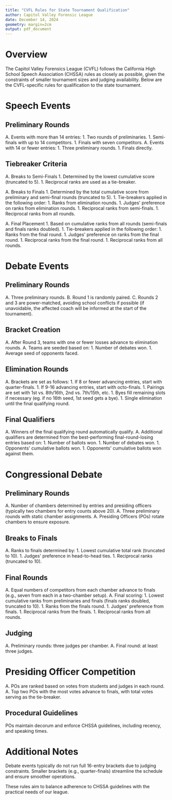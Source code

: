 ```yaml
---
title: "CVFL Rules for State Tournament Qualification"
author: Capitol Valley Forensic League
date: December 14, 2024
geometry: margin=2cm
output: pdf_document
---
```


# Overview
The Capitol Valley Forensics League (CVFL) follows the California High School Speech Association (CHSSA) rules as closely as possible, given the constraints of smaller tournament sizes and judging availability. Below are the CVFL-specific rules for qualification to the state tournament.

# Speech Events

## Preliminary Rounds
A.  Events with more than 14 entries:
      1. Two rounds of preliminaries.
      1. Semi-finals with up to 14 competitors.
      1. Finals with seven competitors.
A.  Events with 14 or fewer entries:
      1. Three preliminary rounds.
      1. Finals directly.

## Tiebreaker Criteria

A.  Breaks to Semi-Finals
    1. Determined by the lowest cumulative score (truncated to 5).
    1. Reciprocal ranks are used as a tie-breaker.

A.  Breaks to Finals
    1. Determined by the total cumulative score from preliminary and semi-final rounds (truncated to 5).
    1. Tie-breakers applied in the following order:
        1. Ranks from elimination rounds.
        1. Judges' preference on ranks from elimination rounds.
        1. Reciprocal ranks from semi-finals.
        1. Reciprocal ranks from all rounds.
        
A.  Final Placement
    1. Based on cumulative ranks from all rounds (semi-finals and finals ranks doubled).
    1. Tie-breakers applied in the following order:
        1. Ranks from the final round.
        1. Judges' preference on ranks from the final round.
        1. Reciprocal ranks from the final round.
        1. Reciprocal ranks from all rounds.

# Debate Events

## Preliminary Rounds
A.  Three preliminary rounds.
B.  Round 1 is randomly paired.
C.  Rounds 2 and 3 are power-matched, avoiding school conflicts if possible (if unavoidable, the affected coach will be informed at the start of the tournament).

## Bracket Creation
A.  After Round 3, teams with one or fewer losses advance to elimination rounds.
A.  Teams are seeded based on:
    1. Number of debates won.
    1. Average seed of opponents faced.

## Elimination Rounds
A.  Brackets are set as follows:
    1. If 8 or fewer advancing entries, start with quarter-finals.
    1. If 9-16 advancing entries, start with octo-finals.
    1. Pairings are set with 1st vs. 8th/16th, 2nd vs. 7th/15th, etc.
        1. Byes fill remaining slots if necessary (eg. if no 16th seed, 1st seed gets a bye).
    1. Single elimination until the final qualifying round.

## Final Qualifiers
A.  Winners of the final qualifying round automatically qualify.
A.  Additional qualifiers are determined from the best-performing final-round-losing entries based on:
    1. Number of ballots won.
    1. Number of debates won.
    1. Opponents' cumulative ballots won.
    1. Opponents' cumulative ballots won against them.

# Congressional Debate

## Preliminary Rounds
A.  Number of chambers determined by entries and presiding officers (typically two chambers for entry counts above 20).
A.  Three preliminary rounds with static chamber assignments.
A.  Presiding Officers (POs) rotate chambers to ensure exposure.

## Breaks to Finals
A.  Ranks to finals determined by:
    1. Lowest cumulative total rank (truncated to 10).
    1. Judges' preference in head-to-head ties.
    1. Reciprocal ranks (truncated to 10).

## Final Rounds
A.  Equal numbers of competitors from each chamber advance to finals (e.g., seven from each in a two-chamber setup).
A.  Final scoring:
        1. Lowest cumulative ranks from preliminaries and finals (finals ranks doubled, truncated to 10).
        1. Ranks from the finals round.
        1. Judges' preference from finals.
        1. Reciprocal ranks from the finals.
        1. Reciprocal ranks from all rounds.

## Judging
A.  Preliminary rounds: three judges per chamber.
A.  Final round: at least three judges.

# Presiding Officer Competition
A.  POs are ranked based on votes from students and judges in each round.
A.  Top two POs with the most votes advance to finals, with total votes serving as the tie-breaker.

## Procedural Guidelines

POs maintain decorum and enforce CHSSA guidelines, including recency, and speaking times.

# Additional Notes

Debate events typically do not run full 16-entry brackets due to judging constraints. Smaller brackets (e.g., quarter-finals) streamline the schedule and ensure smoother operations.

These rules aim to balance adherence to CHSSA guidelines with the practical needs of our league.
